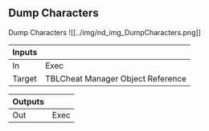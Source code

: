 ## Dump Characters
Dump Characters
![[../img/nd_img_DumpCharacters.png]]

|Inputs||
|--|--|
| In | Exec |
| Target | TBLCheat Manager Object Reference |

|Outputs||
|--|--|
| Out | Exec |
